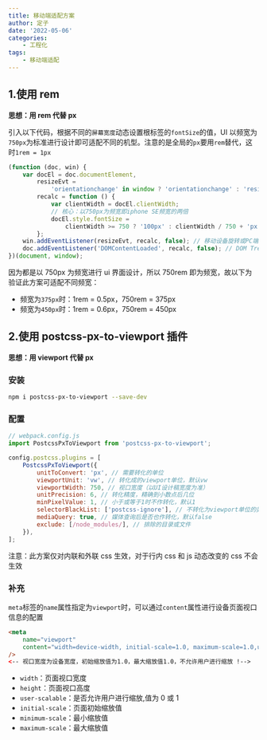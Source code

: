 ```yaml
---
title: 移动端适配方案
author: 定子
date: '2022-05-06'
categories:
    - 工程化
tags:
    - 移动端适配
---
```


## 1.使用 rem

**思想：用 rem 代替 px**

引入以下代码，根据不同的`屏幕宽度`动态设置根标签的`fontSize`的值，UI 以频宽为`750px`为标准进行设计即可适配不同的机型。注意的是全局的`px`要用`rem`替代，这时`1rem = 1px`

```js
(function (doc, win) {
    var docEl = doc.documentElement,
        resizeEvt =
            'orientationchange' in window ? 'orientationchange' : 'resize',
        recalc = function () {
            var clientWidth = docEl.clientWidth;
            // 核心：以750px为频宽即iphone SE频宽的两倍
            docEl.style.fontSize =
                clientWidth >= 750 ? '100px' : clientWidth / 750 + 'px';
        };
    win.addEventListener(resizeEvt, recalc, false); // 移动设备旋转或PC端页面视口改变事件
    doc.addEventListener('DOMContentLoaded', recalc, false); // DOM Tree加载完毕
})(document, window);
```

因为都是以 750px 为频宽进行 ui 界面设计，所以 750rem 即为频宽，故以下为验证此方案可适配不同频宽：

-   频宽为`375px`时：1rem = 0.5px，750rem = 375px
-   频宽为`450px`时：1rem = 0.6px，750rem = 450px

## 2.使用 postcss-px-to-viewport 插件

**思想：用 viewport 代替 px**

### 安装

```bash
npm i postcss-px-to-viewport --save-dev
```

### 配置

```js
// webpack.config.js
import PostcssPxToViewport from 'postcss-px-to-viewport';

config.postcss.plugins = [
    PostcssPxToViewport({
        unitToConvert: 'px', // 需要转化的单位
        viewportUnit: 'vw', // 转化成的viewport单位，默认vw
        viewportWidth: 750, // 视口宽度（以UI设计稿宽度为准）
        unitPrecision: 6, // 转化精度，精确到小数点后几位
        minPixelValue: 1, // 小于或等于1时不作转化，默认1
        selectorBlackList: ['postcss-ignore'], // 不转化为viewport单位的类名
        mediaQuery: true, // 媒体查询后是否也作转化，默认false
        exclude: [/node_modules/], // 排除的目录或文件
    }),
];
```

注意：此方案仅对内联和外联 css 生效，对于行内 css 和 js 动态改变的 css 不会生效

### 补充

`meta`标签的`name`属性指定为`viewport`时，可以通过`content`属性进行设备页面视口信息的配置

```html
<meta
    name="viewport"
    content="width=device-width, initial-scale=1.0, maximum-scale=1.0,user-scalable=0"
/>
<-- 视口宽度为设备宽度，初始缩放值为1.0，最大缩放值1.0，不允许用户进行缩放 !-->
```

-   `width`：页面视口宽度
-   `height`：页面视口高度
-   `user-scalable`：是否允许用户进行缩放,值为 0 或 1
-   `initial-scale`：页面初始缩放值
-   `minimum-scale`：最小缩放值
-   `maximum-scale`：最大缩放值
